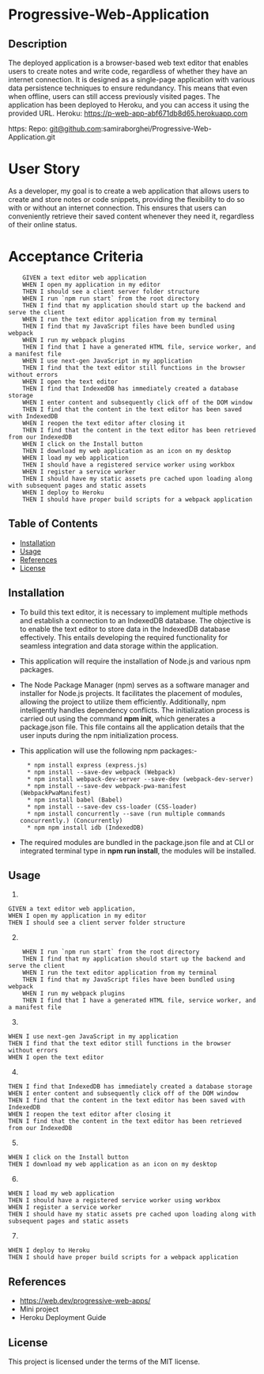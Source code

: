 # Progressive-Web-Application

## Description

The deployed application is a browser-based web text editor that enables users to create notes and write code, regardless of whether they have an internet connection. It is designed as a single-page application with various data persistence techniques to ensure redundancy. This means that even when offline, users can still access previously visited pages. The application has been deployed to Heroku, and you can access it using the provided URL.
Heroku: https://p-web-app-abf671db8d65.herokuapp.com
 
https:
Repo: git@github.com:samiraborghei/Progressive-Web-Application.git


# User Story
As a developer, my goal is to create a web application that allows users to create and store notes or code snippets, providing the flexibility to do so with or without an internet connection. This ensures that users can conveniently retrieve their saved content whenever they need it, regardless of their online status.

# Acceptance Criteria
``````
    GIVEN a text editor web application
    WHEN I open my application in my editor
    THEN I should see a client server folder structure
    WHEN I run `npm run start` from the root directory
    THEN I find that my application should start up the backend and serve the client
    WHEN I run the text editor application from my terminal
    THEN I find that my JavaScript files have been bundled using webpack
    WHEN I run my webpack plugins
    THEN I find that I have a generated HTML file, service worker, and a manifest file
    WHEN I use next-gen JavaScript in my application
    THEN I find that the text editor still functions in the browser without errors
    WHEN I open the text editor
    THEN I find that IndexedDB has immediately created a database storage
    WHEN I enter content and subsequently click off of the DOM window
    THEN I find that the content in the text editor has been saved with IndexedDB
    WHEN I reopen the text editor after closing it
    THEN I find that the content in the text editor has been retrieved from our IndexedDB
    WHEN I click on the Install button
    THEN I download my web application as an icon on my desktop
    WHEN I load my web application
    THEN I should have a registered service worker using workbox
    WHEN I register a service worker
    THEN I should have my static assets pre cached upon loading along with subsequent pages and static assets
    WHEN I deploy to Heroku
    THEN I should have proper build scripts for a webpack application
``````

## Table of Contents

* [Installation](#installation)
* [Usage](#usage)
* [References](#references)
* [License](#license)

## Installation

* To build this text editor, it is necessary to implement multiple methods and establish a connection to an IndexedDB database. The objective is to enable the text editor to store data in the IndexedDB database effectively. This entails developing the required functionality for seamless integration and data storage within the application.

* This application will require the installation of Node.js and various npm packages.

*   The Node Package Manager (npm) serves as a software manager and installer for Node.js projects. It facilitates the placement of modules, allowing the project to utilize them efficiently. Additionally, npm intelligently handles dependency conflicts. The initialization process is carried out using the command **npm init**, which generates a package.json file. This file contains all the application details that the user inputs during the npm initialization process. 

*  This application will use the following npm packages:-

         * npm install express (express.js)
         * npm install --save-dev webpack (Webpack)
         * npm install webpack-dev-server --save-dev (webpack-dev-server)
         * npm install --save-dev webpack-pwa-manifest (WebpackPwaManifest)
         * npm install babel (Babel)
         * npm install --save-dev css-loader (CSS-loader)
         * npm install concurrently --save (run multiple commands concurrently.) (Concurrently)
         * npm npm install idb (IndexedDB)

* The required modules are bundled in the package.json file and at CLI or integrated terminal type in **npm run install**, the modules will be installed.       

## Usage

1.
``````    
GIVEN a text editor web application, 
WHEN I open my application in my editor
THEN I should see a client server folder structure
``````



2.
``````
    WHEN I run `npm run start` from the root directory
    THEN I find that my application should start up the backend and serve the client
    WHEN I run the text editor application from my terminal
    THEN I find that my JavaScript files have been bundled using webpack
    WHEN I run my webpack plugins
    THEN I find that I have a generated HTML file, service worker, and a manifest file
``````

3.
``````
WHEN I use next-gen JavaScript in my application
THEN I find that the text editor still functions in the browser without errors
WHEN I open the text editor
``````

4.
``````
THEN I find that IndexedDB has immediately created a database storage
WHEN I enter content and subsequently click off of the DOM window
THEN I find that the content in the text editor has been saved with IndexedDB
WHEN I reopen the text editor after closing it
THEN I find that the content in the text editor has been retrieved from our IndexedDB
``````

5.
``````
WHEN I click on the Install button
THEN I download my web application as an icon on my desktop
``````

6.
``````
WHEN I load my web application
THEN I should have a registered service worker using workbox
WHEN I register a service worker
THEN I should have my static assets pre cached upon loading along with subsequent pages and static assets
``````

7.

 ````````
WHEN I deploy to Heroku
THEN I should have proper build scripts for a webpack application 
````````



## References

*   https://web.dev/progressive-web-apps/
*   Mini project
*   Heroku Deployment Guide
 
## License

This project is licensed under the terms of the MIT license.
